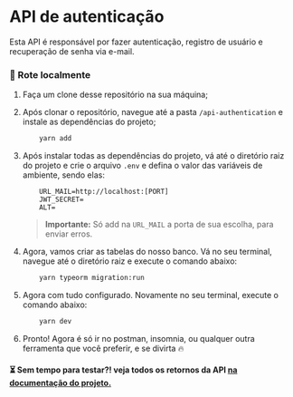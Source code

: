 # API de autenticação

  

Esta API é responsável por fazer autenticação, registro de usuário e recuperação de senha via e-mail.

  

### :dvd: Rote localmente

  

1. Faça um clone desse repositório na sua máquina;

2. Após clonar o repositório, navegue até a pasta `/api-authentication` e instale as dependências do projeto;

	```bash
		yarn add
	```

3. Após instalar todas as dependências do projeto, vá até o diretório raiz do projeto e crie o arquivo `.env` e defina o valor das variáveis de ambiente, sendo elas:

	```env
		URL_MAIL=http://localhost:[PORT]
		JWT_SECRET=
		ALT=
	```
	> **Importante:** Só add na `URL_MAIL` a porta de sua escolha, para enviar erros.

4. Agora, vamos criar as tabelas do nosso banco. Vá no seu terminal, navegue até o diretório raiz e execute o comando abaixo:
	```bash
		yarn typeorm migration:run
	```

5. Agora com tudo configurado. Novamente no seu terminal, execute o comando abaixo:
	```bash
		yarn dev
	```

6. Pronto! Agora é só ir no postman, insomnia, ou qualquer outra ferramenta que você preferir, e se divirta :fire:

  

#### ⏳ Sem tempo para testar?! veja todos os retornos da API [na documentação do projeto.](./Documentation.md)